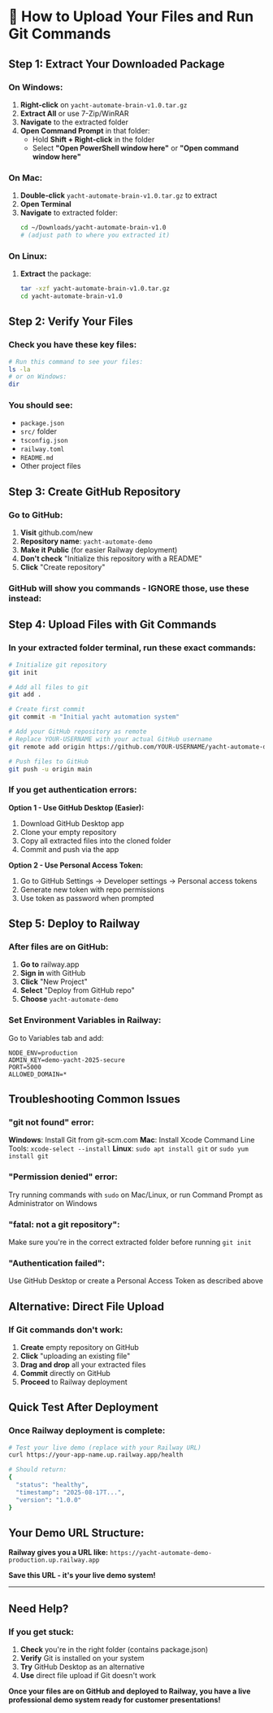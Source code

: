 # 📁 How to Upload Your Files and Run Git Commands

## Step 1: Extract Your Downloaded Package

### On Windows:
1. **Right-click** on `yacht-automate-brain-v1.0.tar.gz`
2. **Extract All** or use 7-Zip/WinRAR
3. **Navigate** to the extracted folder
4. **Open Command Prompt** in that folder:
   - Hold **Shift + Right-click** in the folder
   - Select **"Open PowerShell window here"** or **"Open command window here"**

### On Mac:
1. **Double-click** `yacht-automate-brain-v1.0.tar.gz` to extract
2. **Open Terminal**
3. **Navigate** to extracted folder:
   ```bash
   cd ~/Downloads/yacht-automate-brain-v1.0
   # (adjust path to where you extracted it)
   ```

### On Linux:
1. **Extract** the package:
   ```bash
   tar -xzf yacht-automate-brain-v1.0.tar.gz
   cd yacht-automate-brain-v1.0
   ```

## Step 2: Verify Your Files

### Check you have these key files:
```bash
# Run this command to see your files:
ls -la
# or on Windows:
dir
```

### You should see:
- `package.json`
- `src/` folder
- `tsconfig.json`
- `railway.toml`
- `README.md`
- Other project files

## Step 3: Create GitHub Repository

### Go to GitHub:
1. **Visit** github.com/new
2. **Repository name**: `yacht-automate-demo`
3. **Make it Public** (for easier Railway deployment)
4. **Don't check** "Initialize this repository with a README"
5. **Click** "Create repository"

### GitHub will show you commands - IGNORE those, use these instead:

## Step 4: Upload Files with Git Commands

### In your extracted folder terminal, run these exact commands:

```bash
# Initialize git repository
git init

# Add all files to git
git add .

# Create first commit
git commit -m "Initial yacht automation system"

# Add your GitHub repository as remote
# Replace YOUR-USERNAME with your actual GitHub username
git remote add origin https://github.com/YOUR-USERNAME/yacht-automate-demo.git

# Push files to GitHub
git push -u origin main
```

### If you get authentication errors:
**Option 1 - Use GitHub Desktop (Easier):**
1. Download GitHub Desktop app
2. Clone your empty repository
3. Copy all extracted files into the cloned folder
4. Commit and push via the app

**Option 2 - Use Personal Access Token:**
1. Go to GitHub Settings → Developer settings → Personal access tokens
2. Generate new token with repo permissions
3. Use token as password when prompted

## Step 5: Deploy to Railway

### After files are on GitHub:
1. **Go to** railway.app
2. **Sign in** with GitHub
3. **Click** "New Project"
4. **Select** "Deploy from GitHub repo"
5. **Choose** `yacht-automate-demo`

### Set Environment Variables in Railway:
Go to Variables tab and add:
```
NODE_ENV=production
ADMIN_KEY=demo-yacht-2025-secure
PORT=5000
ALLOWED_DOMAIN=*
```

## Troubleshooting Common Issues

### "git not found" error:
**Windows**: Install Git from git-scm.com
**Mac**: Install Xcode Command Line Tools: `xcode-select --install`
**Linux**: `sudo apt install git` or `sudo yum install git`

### "Permission denied" error:
Try running commands with `sudo` on Mac/Linux, or run Command Prompt as Administrator on Windows

### "fatal: not a git repository":
Make sure you're in the correct extracted folder before running `git init`

### "Authentication failed":
Use GitHub Desktop or create a Personal Access Token as described above

## Alternative: Direct File Upload

### If Git commands don't work:
1. **Create** empty repository on GitHub
2. **Click** "uploading an existing file"
3. **Drag and drop** all your extracted files
4. **Commit** directly on GitHub
5. **Proceed** to Railway deployment

## Quick Test After Deployment

### Once Railway deployment is complete:
```bash
# Test your live demo (replace with your Railway URL)
curl https://your-app-name.up.railway.app/health

# Should return:
{
  "status": "healthy",
  "timestamp": "2025-08-17T...",
  "version": "1.0.0"
}
```

## Your Demo URL Structure:
**Railway gives you a URL like:**
`https://yacht-automate-demo-production.up.railway.app`

**Save this URL - it's your live demo system!**

---

## Need Help?

### If you get stuck:
1. **Check** you're in the right folder (contains package.json)
2. **Verify** Git is installed on your system
3. **Try** GitHub Desktop as an alternative
4. **Use** direct file upload if Git doesn't work

**Once your files are on GitHub and deployed to Railway, you have a live professional demo system ready for customer presentations!**